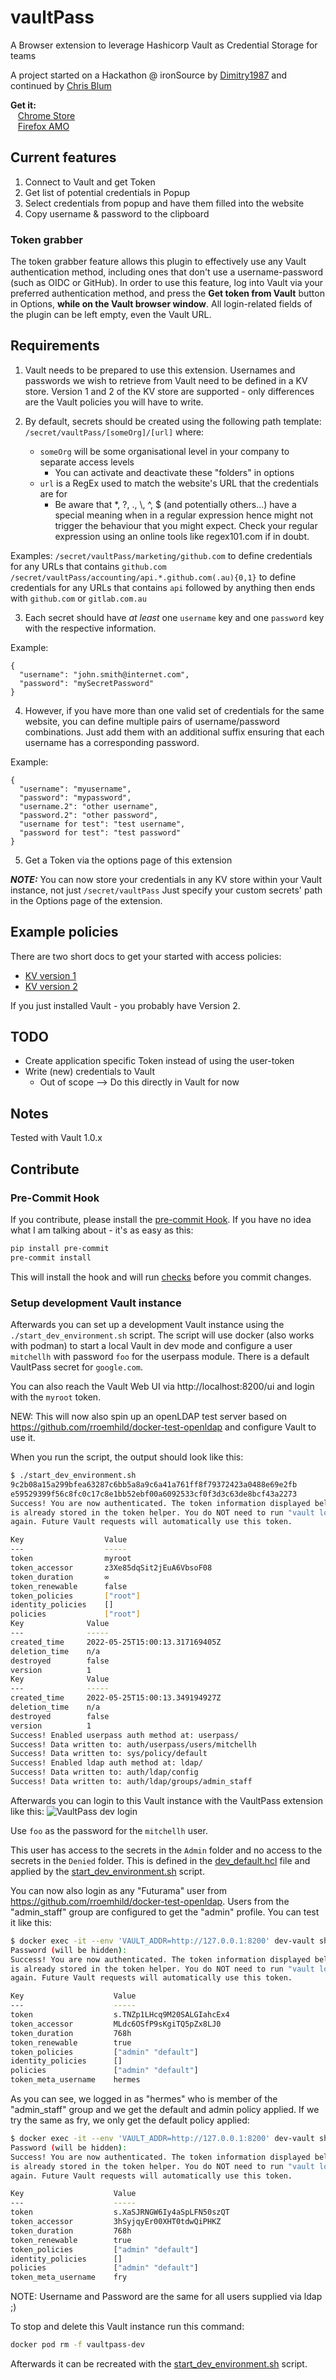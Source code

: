 # vaultPass

A Browser extension to leverage Hashicorp Vault as Credential Storage for teams

A project started on a Hackathon @ ironSource by [Dimitry1987](https://github.com/Dmitry1987) and continued by [Chris Blum](https://github.com/zeichenanonym)

**Get it:**\
&nbsp;&nbsp; [Chrome Store](https://chrome.google.com/webstore/detail/vaultpass/kbndeonibamcpiibocdhlagccdlmefco)\
&nbsp;&nbsp; [Firefox AMO](https://addons.mozilla.org/en-GB/firefox/addon/vaultpass/)

## Current features

1. Connect to Vault and get Token
2. Get list of potential credentials in Popup
3. Select credentials from popup and have them filled into the website
4. Copy username & password to the clipboard

### Token grabber

The token grabber feature allows this plugin to effectively use any Vault authentication method, including ones that don't use a username-password (such as OIDC or GitHub). In order to use this feature, log into Vault via your preferred authentication method, and press the **Get token from Vault** button in Options, **while on the Vault browser window**. All login-related fields of the plugin can be left empty, even the Vault URL.

## Requirements

1. Vault needs to be prepared to use this extension.
   Usernames and passwords we wish to retrieve from Vault need to be defined in a KV store.
   Version 1 and 2 of the KV store are supported - only differences are the Vault policies you will have to write.

2. By default, secrets should be created using the following path template:
   `/secret/vaultPass/[someOrg]/[url]` where:

   - `someOrg` will be some organisational level in your company to separate access levels
     - You can activate and deactivate these "folders" in options
   - `url` is a RegEx used to match the website's URL that the credentials are for
     - Be aware that \*, ?, ., \\, ^, $ (and potentially others...) have a special meaning when in a regular expression hence might not trigger the behaviour that you might expect. Check your regular expression using an online tools like regex101.com if in doubt.

Examples:
`/secret/vaultPass/marketing/github.com` to define credentials for any URLs that contains `github.com`
`/secret/vaultPass/accounting/api.*.github.com(.au){0,1}` to define credentials for any URLs that contains `api` followed by anything then ends with `github.com` or `gitlab.com.au`

3. Each secret should have _at least_ one `username` key and one `password` key with the respective information.

Example:

```
{
  "username": "john.smith@internet.com",
  "password": "mySecretPassword"
}
```

4. However, if you have more than one valid set of credentials for the same website, you can define multiple pairs of username/password combinations. Just add them with an additional suffix ensuring that each username has a corresponding password.

Example:

```
{
  "username": "myusername",
  "password": "mypassword",
  "username.2": "other username",
  "password.2": "other password",
  "username for test": "test username",
  "password for test": "test password"
}
```

5. Get a Token via the options page of this extension

**_NOTE:_** You can now store your credentials in any KV store within your Vault instance, not just `/secret/vaultPass`
Just specify your custom secrets' path in the Options page of the extension.

## Example policies

There are two short docs to get your started with access policies:

- [KV version 1](docs/access_policies_v1.md)
- [KV version 2](docs/access_policies_v2.md)

If you just installed Vault - you probably have Version 2.

## TODO

- Create application specific Token instead of using the user-token
- Write (new) credentials to Vault
  - Out of scope --> Do this directly in Vault for now

## Notes

Tested with Vault 1.0.x

## Contribute

### Pre-Commit Hook

If you contribute, please install the [pre-commit Hook](https://pre-commit.com/).
If you have no idea what I am talking about - it's as easy as this:

```bash
pip install pre-commit
pre-commit install
```

This will install the hook and will run [checks](.pre-commit-config.yaml) before you commit changes.

### Setup development Vault instance

Afterwards you can set up a development Vault instance using the `./start_dev_environment.sh` script. The script will use docker (also works with podman) to start a local Vault in dev mode and configure a user `mitchellh` with password `foo` for the userpass module. There is a default VaultPass secret for `google.com`.

You can also reach the Vault Web UI via http://localhost:8200/ui and login with the `myroot` token.

NEW: This will now also spin up an openLDAP test server based on https://github.com/rroemhild/docker-test-openldap and configure Vault to use it.

When you run the script, the output should look like this:

```bash
$ ./start_dev_environment.sh
9c2b08a15a299bfea63287c6bb5a8a9c6a41a761ff8f79372423a0488e69e2fb
e59529399f56c8fc0c17c8e1bb52ebf00a6092533cf0f3d3c63de8bcf43a2273
Success! You are now authenticated. The token information displayed below
is already stored in the token helper. You do NOT need to run "vault login"
again. Future Vault requests will automatically use this token.

Key                  Value
---                  -----
token                myroot
token_accessor       z3Xe85dqSit2jEuA6VbsoF08
token_duration       ∞
token_renewable      false
token_policies       ["root"]
identity_policies    []
policies             ["root"]
Key              Value
---              -----
created_time     2022-05-25T15:00:13.317169405Z
deletion_time    n/a
destroyed        false
version          1
Key              Value
---              -----
created_time     2022-05-25T15:00:13.349194927Z
deletion_time    n/a
destroyed        false
version          1
Success! Enabled userpass auth method at: userpass/
Success! Data written to: auth/userpass/users/mitchellh
Success! Data written to: sys/policy/default
Success! Enabled ldap auth method at: ldap/
Success! Data written to: auth/ldap/config
Success! Data written to: auth/ldap/groups/admin_staff
```

Afterwards you can login to this Vault instance with the VaultPass extension like this:
![VaultPass dev login](docs/VaultPassDevLogin.png 'VaultPass dev login')

Use `foo` as the password for the `mitchellh` user.

This user has access to the secrets in the `Admin` folder and no access to the secrets in the `Denied` folder. This is defined in the [dev_default.hcl](dev_default.hcl) file and applied by the [start_dev_environment.sh](start_dev_environment.sh) script.

You can now also login as any "Futurama" user from https://github.com/rroemhild/docker-test-openldap.
Users from the "admin_staff" group are configured to get the "admin" profile.
You can test it like this:

```bash
$ docker exec -it --env 'VAULT_ADDR=http://127.0.0.1:8200' dev-vault sh -c 'vault login -method=ldap username=hermes'
Password (will be hidden):
Success! You are now authenticated. The token information displayed below
is already stored in the token helper. You do NOT need to run "vault login"
again. Future Vault requests will automatically use this token.

Key                    Value
---                    -----
token                  s.TNZp1LHcq9M20SALGIahcEx4
token_accessor         MLdc6OSfP9sKgiTQ5pZx8LJ0
token_duration         768h
token_renewable        true
token_policies         ["admin" "default"]
identity_policies      []
policies               ["admin" "default"]
token_meta_username    hermes
```

As you can see, we logged in as "hermes" who is member of the "admin_staff" group and we get the default and admin policy applied. If we try the same as fry, we only get the default policy applied:

```bash
$ docker exec -it --env 'VAULT_ADDR=http://127.0.0.1:8200' dev-vault sh -c 'vault login -method=ldap username=fry'
Password (will be hidden):
Success! You are now authenticated. The token information displayed below
is already stored in the token helper. You do NOT need to run "vault login"
again. Future Vault requests will automatically use this token.

Key                    Value
---                    -----
token                  s.XaSJRNGW6Iy4aSpLFN50szQT
token_accessor         3hSyjqyEr00XHT0tdwQiPHKZ
token_duration         768h
token_renewable        true
token_policies         ["admin" "default"]
identity_policies      []
policies               ["admin" "default"]
token_meta_username    fry
```

NOTE: Username and Password are the same for all users supplied via ldap ;)

To stop and delete this Vault instance run this command:

```bash
docker pod rm -f vaultpass-dev
```

Afterwards it can be recreated with the [start_dev_environment.sh](start_dev_environment.sh) script.
